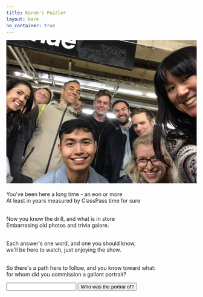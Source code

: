 ```yaml
---
title: Karen's Puzzler
layout: bare
no_container: true
---
```


<div class="img-splash">
    <div class="img-container">
        <img src="selfie.jpg" />
    </div>
</div>

<div class="container">
<br>
You've been here a long time - an eon or more<br>
At least in years measured by ClassPass time for sure<br><br>

Now you know the drill, and what is in store<br>
Embarrasing old photos and trivia galore.<br><br>

Each answer's one word, and one you should know,<br>
we'll be here to watch, just enjoying the show.<br><br>

So there's a path here to follow, and you know toward what:<br>
for whom did you commission a gallant portrait?<br>

<input id="guess" name="guess" />
<input type="button" value="Who was the portrai of?" onclick="window.open('/puzzle/karen/' + document.getElementById('guess').value)" />
</div>
